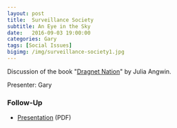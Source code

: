 ```yaml
---
layout: post
title:  Surveillance Society
subtitle: An Eye in the Sky
date:   2016-09-03 19:00:00
categories: Gary
tags: [Social Issues]
bigimg: /img/surveillance-society1.jpg
---
```


Discussion of the book "[Dragnet Nation](https://www.amazon.com/Dragnet-Nation-Security-Relentless-Surveillance/dp/B01LTHXKEU)" by Julia Angwin.

Presenter: Gary

### Follow-Up

* [Presentation](/assets/present/2016/surveillance-society.pdf) (PDF)
